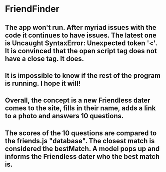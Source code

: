 # FriendFinder
## The app won't run. After myriad issues with the code it continues to have issues. The latest one is Uncaught SyntaxError: Unexpected token '<'. It is convinced that the open script tag does not have a close tag. It does.
## It is impossible to know if the rest of the program is running. I hope it will!

## Overall, the concept is a new Friendless dater comes to the site, fills in their name, adds a link to a photo and answers 10 questions. 
## The scores of the 10 questions are compared to the friends.js "database". The closest match is considered the bestMatch. A model pops up and informs the Friendless dater who the best match is.